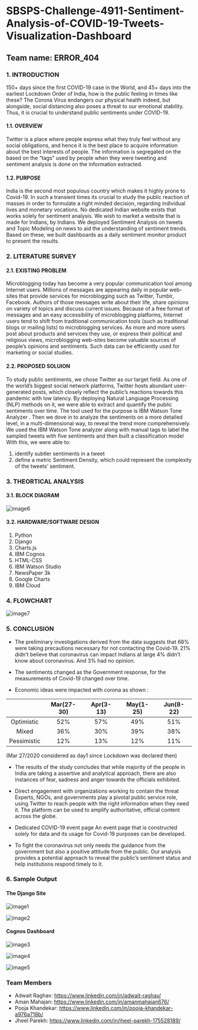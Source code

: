 # SBSPS-Challenge-4911-Sentiment-Analysis-of-COVID-19-Tweets-Visualization-Dashboard

## Team name: ERROR_404

### 1. INTRODUCTION
150+ days since the first COVID-19 case in the World, and 45+ days into the earliest Lockdown Order of India, how is the public feeling in times like these?
The Corona Virus endangers our physical health indeed, but alongside, social distancing also poses a threat to our emotional stability. Thus, it is crucial to understand public sentiments under COVID-19.

#### 1.1. OVERVIEW
Twitter is a place where people express what they truly feel without any social obligations, and hence it is the best place to acquire information about the best interests of people. 
The information is segregated on the based on the “tags” used by people when they were tweeting and sentiment analysis is done on the information extracted. 

#### 1.2. PURPOSE
India is the second most populous country which makes it highly prone to Covid-19.
In such a transient times its crucial to study the public reaction of masses in order to formulate a right minded decision, regarding individual lives and monetary vocations.
No dedicated Indian website exists that works solely for sentiment analysis. 
We wish to market a website that is made for Indians, by Indians.
We deployed Sentiment Analysis on tweets and Topic Modeling on news to aid the understanding of sentiment trends. Based on these, we built dashboards as a daily sentiment monitor product to present the results.
 
### 2. LITERATURE SURVEY
#### 2.1. EXISTING PROBLEM
Microblogging today has become a very popular communication tool among Internet users. Millions of messages are appearing daily in popular web-sites that provide services for microblogging such as Twitter, Tumblr, Facebook. Authors of those messages write about their life, share opinions on variety of topics and discuss current issues. Because of a free format of messages and an easy accessibility of microblogging platforms, Internet users tend to shift from traditional communication tools (such as traditional blogs or mailing lists) to microblogging services. As more and more users post about products and services they use, or express their political and religious views, microblogging web-sites become valuable sources of people’s opinions and sentiments. Such data can be efficiently used for marketing or social studies.
	
#### 2.2. PROPOSED SOLUION
To study public sentiments, we chose Twitter as our target field. As one of the world’s biggest social network platforms, Twitter hosts abundant user-generated posts, which closely reflect the public’s reactions towards this pandemic with low latency. By deploying Natural Language Processing (NLP) methods on it, we were able to extract and quantify the public sentiments over time. The tool used for the purpose is IBM Watson Tone Analyzer .
Then we dove in to analyze the sentiments on a more detailed level, in a multi-dimensional way, to reveal the trend more comprehensively. We used the IBM Watson Tone analyzer along with manual tags to label the sampled tweets with five sentiments and then built a classification model 
With this, we were able to: 
1) identify subtler sentiments in a tweet
2) define a metric Sentiment Density, which could represent the complexity of the tweets’ sentiment.
 
### 3. THEORTICAL ANALYSIS

#### 3.1. BLOCK DIAGRAM

![image6](https://github.com/SmartPracticeschool/SBSPS-Challenge-4911-Sentiment-Analysis-of-COVID-19-Tweets-Visualization-Dashboard/blob/master/Images/6.png)

#### 3.2. HARDWARE/SOFTWARE DESIGN
1) Python
2) Django
3) Charts.js
4) IBM Cognos
5) HTML-CSS
6) IBM Watson Studio
7) NewsPaper 3k
8) Google Charts
9) IBM Cloud
 
### 4. FLOWCHART

![image7](https://github.com/SmartPracticeschool/SBSPS-Challenge-4911-Sentiment-Analysis-of-COVID-19-Tweets-Visualization-Dashboard/blob/master/Images/7.png)

### 5. CONCLUSION 
* The preliminary investigations derived from the data suggests that 68% were taking precautions necessary for not contacting the Covid-19. 21% didn’t believe that coronavirus can impact Indians at large 4% didn’t know about coronavirus. And 3% had no opinion. 
* The sentiments changed as the Government response, for the measurements of Covid-19 changed over time. 

* Economic ideas were impacted with corona as shown :

|               | Mar(27-30)    | Apr(3-13)   | May(1-25)   | Jun(8-22)   |
| :-----------: | :-----------: | :---------: | :---------: | :---------: |
| Optimistic    | 52%           | 57%         | 49%         | 51%         |
| Mixed         | 36%           | 30%         | 39%         | 38%         |
| Pessimistic   | 12%           | 13%         | 12%         | 11%         | 

(Mar 27/2020 considered as day1 since Lockdown was declared then)

* The results of the study concludes that while majority of the people in India are taking a assertive and analytical approach, there are also instances of fear, sadness and anger towards the officials exhibited. 

* Direct engagement with organizations working to contain the threat
Experts, NGOs, and governments play a pivotal public service role, using Twitter to reach people with the right information when they need it. The platform can be used to amplify authoritative, official content across the globe.

* Dedicated COVID-19 event page
An event page that is constructed solely for data and its usage for Covid-19 purposes can be developed.

* To fight the coronavirus not only needs the guidance from the government but also a positive attitude from the public. Our analysis provides a potential approach to reveal the public’s sentiment status and help institutions respond timely to it.

### 6. Sample Output

#### The Django Site

![image1](https://github.com/SmartPracticeschool/SBSPS-Challenge-4911-Sentiment-Analysis-of-COVID-19-Tweets-Visualization-Dashboard/blob/master/Images/1.png)

![image2](https://github.com/SmartPracticeschool/SBSPS-Challenge-4911-Sentiment-Analysis-of-COVID-19-Tweets-Visualization-Dashboard/blob/master/Images/2.png)

#### Cognos Dashboard

![image3](https://github.com/SmartPracticeschool/SBSPS-Challenge-4911-Sentiment-Analysis-of-COVID-19-Tweets-Visualization-Dashboard/blob/master/Images/3.png)

![image4](https://github.com/SmartPracticeschool/SBSPS-Challenge-4911-Sentiment-Analysis-of-COVID-19-Tweets-Visualization-Dashboard/blob/master/Images/4.png)

![image5](https://github.com/SmartPracticeschool/SBSPS-Challenge-4911-Sentiment-Analysis-of-COVID-19-Tweets-Visualization-Dashboard/blob/master/Images/5.png)

### Team Members

* Adwait Raghav: https://www.linkedin.com/in/adwait-raghav/
* Aman Mahajan: https://www.linkedin.com/in/amanmahajan676/
* Pooja Khandekar: https://www.linkedin.com/in/pooja-khandekar-a976a718b/
* Jheel Parekh: https://www.linkedin.com/in/jheel-parekh-175528189/
